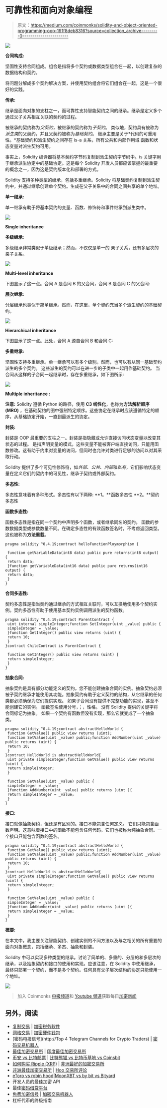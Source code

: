 # 可靠性和面向对象编程

> 原文：<https://medium.com/coinmonks/solidity-and-object-oriented-programming-oop-191f8deb8316?source=collection_archive---------0----------------------->

![](img/1b3043fbbb17eb093fab9521baea24c3.png)

**合同构成:**

坚固性支持合同组成。组合是指将多个契约或数据类型组合在一起，以创建复杂的数据结构和契约。

将问题分解成多个契约解决方案，并使用契约组合将它们组合在一起，这是一个很好的实践。

**传承:**

继承是面向对象的支柱之一，而可靠性支持智能契约之间的继承。继承是定义多个通过父子关系相互关联的契约的过程。

被继承的契约称为*父契约*，被继承的契约称为*子契约*。
类似地，契约具有被称为*派生类*的父契约，并且父契约被称为*基础契约*。
继承主要是关于*代码的可重用性。*基础契约和派生契约之间存在 is-a 关系，所有公共和内部作用域
函数和状态变量对派生契约可用。

事实上，Solidity 编译器将基本契约字节码复制到派生契约字节码中。is 关键字用于继承派生协定中的基础协定。这是每个 Solidity 开发人员都应该掌握的最重要的概念之一，因为这是契约版本化和部署的方式。

Solidity 支持多种类型的继承，包括多重继承。Solidity 将基础契约复制到派生契约中，并通过继承创建单个契约。生成在父子关系中的合同之间共享的单个地址。

**单一继承:**

单一继承有助于将基本契约的变量、函数、修饰符和事件继承到派生类中。

![](img/856122cef26e9b2519f2d1bc3adfbb7e.png)

**Single inheritance**

**多级继承:**

多级继承非常类似于单级继承；然而，不仅仅是单一的
亲子关系，还有多层次的亲子关系。

![](img/c9d040c5c5228a90c5e0cc4b5b80e46d.png)

**Multi-level inheritance**

下图显示了这一点。合同 A 是合同 B 的父合同，合同 B 是合同 C 的父合同:

**层次继承:**

分层继承也类似于简单继承。然而，在这里，单个契约充当多个派生契约的基础契约。

![](img/463b2ae42dde41221d62fd9419799933.png)

**Hierarchical inheritance**

下图显示了这一点。此处，合同 A 源自合同 B 和合同 C:

**多重继承:**

坚固性支持多重继承。单一继承可以有多个级别。然而，也可以有从同一基础契约派生的多个契约。
这些派生的契约可以在进一步的子类中一起用作基础契约。
当合同从这样的子合同一起继承时，存在多重继承，如下图所示:

![](img/6fdae3cf622b17af234e2e02e95383dc.png)

**Multiple inheritance :**

**注意:** Solidity 遵循 Python 的路径，使用 **C3 线性化**，也称为**方法解析顺序(MRO)** ，在基础契约的图中强制特定顺序。这些协定在继承时应该遵循特定的顺序，从基础协定开始，一直到最派生的协定。

**封装:**

封装是 OOP 最重要的支柱之一。封装是指隐藏或允许直接访问状态变量以改变其状态的过程。
是指声明变量的模式，这些变量不能被客户端直接访问，只能用函数修改。这有助于约束对变量的访问，但同时也允许对类进行足够的访问以对其采取行动。

Solidity 提供了多个可见性修饰符，如*外部*、*公共*、*内部*和*私有*，它们影响状态变量在定义它们的契约中的可见性，继承子契约或外部契约。

**多态性:**

多态性意味着有多种形式。多态性有以下两种:
**1。**函数多态性
**2。**契约多态性

**函数多态性:**

函数多态性是指在同一个契约中声明多个函数，或者继承同名的契约。
函数的参数数据类型或参数数量不同。在确定多态性的有效函数签名时，不考虑返回类型。这也被称为**方法重载**。

```
pragma solidity ^0.4.19;contract helloFunctionPloymorphism {

 function getVariableData(int8 data) public pure returns(int8 output) {
 return data;
 }function getVariableData(int16 data) public pure returns(int16 output) {
 return data;
 }
}
```

**合同多态性:**

契约多态性是指当契约通过继承的方式相互关联时，可以互换地使用多个契约实例。契约多态性有助于使用基本契约实例调用派生的契约函数。

```
pragma solidity ^0.4.19;contract ParentContract {
 uint internal simpleInteger;function SetInteger(uint _value) public {
 simpleInteger = _value;
 }function GetInteger() public view returns (uint) {
 return 10;
 }
}contract ChildContract is ParentContract {

 function GetInteger() public view returns (uint) {
 return simpleInteger;
 }
}
```

**抽象合同:**

抽象契约是具有部分功能定义的契约。您不能创建抽象合同的实例。抽象契约必须被子契约继承才能使用其功能。抽象契约有助于定义契约的结构，从它继承的任何类都必须确保为它们提供实现。
如果子合同没有提供不完整功能的实现，甚至不能创建它的实例。
函数签名使用分号，；，性格。
没有 Solidity 提供的关键字将合同标记为抽象。
如果一个契约有函数但没有实现，那么它就变成了一个抽象类。

```
pragma solidity ^0.4.19;contract abstractHelloWorld {
 function GetValue() public view returns (uint);
 function SetValue(uint _value) public;function AddNumber(uint _value) public returns (uint) {
 return 10;
 }
}contract HelloWorld is abstractHelloWorld{
 uint private simpleInteger;function GetValue() public view returns (uint) {
 return simpleInteger;
 }

 function SetValue(uint _value) public {
 simpleInteger = _value;
 }function AddNumber(uint _value) public returns (uint ){
 return simpleInteger = _value;
 }
}
```

**接口:**

接口就像抽象契约，但还是有区别的。接口不能包含任何定义。
它们只能包含函数声明。这意味着接口中的函数不能包含任何代码。它们也被称为纯抽象合同。一个接口只能包含函数的签名。

```
pragma solidity ^0.4.19;contract abstractHelloWorld {
 function GetValue() public view returns (uint);
 function SetValue(uint _value) public;function AddNumber(uint _value) public returns (uint) {
 return 10;
 }
}contract HelloWorld is abstractHelloWorld{
 uint private simpleInteger;function GetValue() public view returns (uint) {
 return simpleInteger;
 }

 function SetValue(uint _value) public {
 simpleInteger = _value;
 }function AddNumber(uint _value) public returns (uint ){
 return simpleInteger = _value;
 }
}
```

**概要:**

在本文中，我主要关注智能契约、创建实例的不同方法以及与之相关的所有重要的面向对象概念，包括继承、多态、抽象和封装。

Solidity 中可以实现多种类型的继承。讨论了简单的、多重的、分层的和多层次的继承，以及抽象契约和接口的使用和实现。应该注意，在 Solidity 中使用继承，最终只部署一个契约，而不是多个契约。任何具有父子层次结构的协定只能使用一个地址。

![](img/e6acaab1ccc3a9f7b47bec65997fcef7.png)

> 加入 Coinmonks [电报频道](https://t.me/coincodecap)和 [Youtube 频道](https://www.youtube.com/c/coinmonks/videos)获取每日[加密新闻](http://coincodecap.com/)

## 另外，阅读

*   [复制交易](/coinmonks/top-10-crypto-copy-trading-platforms-for-beginners-d0c37c7d698c) | [加密税务软件](/coinmonks/crypto-tax-software-ed4b4810e338)
*   [网格交易](https://coincodecap.com/grid-trading) | [加密硬件钱包](/coinmonks/the-best-cryptocurrency-hardware-wallets-of-2020-e28b1c124069)
*   [密码电报信号](http://Top 4 Telegram Channels for Crypto Traders) | [密码交易机器人](/coinmonks/crypto-trading-bot-c2ffce8acb2a)
*   [最佳加密交易所](/coinmonks/crypto-exchange-dd2f9d6f3769) | [印度最佳加密交易所](/coinmonks/bitcoin-exchange-in-india-7f1fe79715c9)
*   [币安 vs 比特邮票](https://coincodecap.com/binance-vs-bitstamp) | [比特熊猫 vs 比特币基地 vs Coinsbit](https://coincodecap.com/bitpanda-coinbase-coinsbit)
*   [如何购买 Ripple (XRP)](https://coincodecap.com/buy-ripple-india) | [非洲最好的加密交易所](https://coincodecap.com/crypto-exchange-africa)
*   [非洲最佳加密交易所](https://coincodecap.com/crypto-exchange-africa) | [Hoo 交易所评论](https://coincodecap.com/hoo-exchange-review)
*   [eToro vs robin hood](https://coincodecap.com/etoro-robinhood)|[MoonXBT vs by bit vs Bityard](https://coincodecap.com/bybit-bityard-moonxbt)
*   开发人员的最佳加密 API
*   最佳[密码借贷平台](/coinmonks/top-5-crypto-lending-platforms-in-2020-that-you-need-to-know-a1b675cec3fa)
*   [免费加密信号](/coinmonks/free-crypto-signals-48b25e61a8da) | [加密交易机器人](/coinmonks/crypto-trading-bot-c2ffce8acb2a)
*   杠杆代币的终极指南